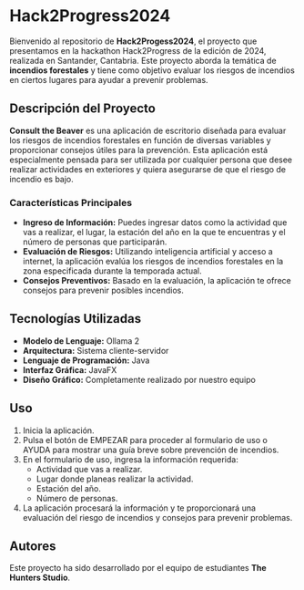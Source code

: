 # Hack2Progress2024

Bienvenido al repositorio de **Hack2Progess2024**, el proyecto que presentamos en la hackathon Hack2Progress de la edición de 2024, realizada en Santander, Cantabria. Este proyecto aborda la temática de **incendios forestales** y tiene como objetivo evaluar los riesgos de incendios en ciertos lugares para ayudar a prevenir problemas.

## Descripción del Proyecto

**Consult the Beaver** es una aplicación de escritorio diseñada para evaluar los riesgos de incendios forestales en función de diversas variables y proporcionar consejos útiles para la prevención. Esta aplicación está especialmente pensada para ser utilizada por cualquier persona que desee realizar actividades en exteriores y quiera asegurarse de que el riesgo de incendio es bajo.

### Características Principales

- **Ingreso de Información:** Puedes ingresar datos como la actividad que vas a realizar, el lugar, la estación del año en la que te encuentras y el número de personas que participarán.
- **Evaluación de Riesgos:** Utilizando inteligencia artificial y acceso a internet, la aplicación evalúa los riesgos de incendios forestales en la zona especificada durante la temporada actual.
- **Consejos Preventivos:** Basado en la evaluación, la aplicación te ofrece consejos para prevenir posibles incendios.

## Tecnologías Utilizadas

- **Modelo de Lenguaje:** Ollama 2
- **Arquitectura:** Sistema cliente-servidor
- **Lenguaje de Programación:** Java
- **Interfaz Gráfica:** JavaFX
- **Diseño Gráfico:** Completamente realizado por nuestro equipo

## Uso

1. Inicia la aplicación.
2. Pulsa el botón de EMPEZAR para proceder al formulario de uso o AYUDA para mostrar una guía breve sobre prevención de incendios.
3. En el formulario de uso, ingresa la información requerida:
   - Actividad que vas a realizar.
   - Lugar donde planeas realizar la actividad.
   - Estación del año.
   - Número de personas.
4. La aplicación procesará la información y te proporcionará una evaluación del riesgo de incendios y consejos para prevenir problemas.

## Autores

Este proyecto ha sido desarrollado por el equipo de estudiantes **The Hunters Studio**.

